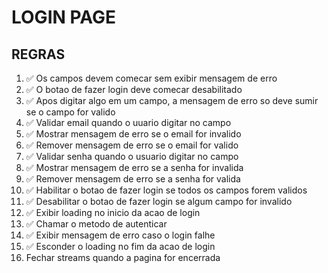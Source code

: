 # LOGIN PAGE

## REGRAS
1. ✅ Os campos devem comecar sem exibir mensagem de erro
2. ✅ O botao de fazer login deve comecar desabilitado
3. ✅ Apos digitar algo em um campo, a mensagem de erro so deve sumir se o campo for valido
4. ✅ Validar email quando o uuario digitar no campo
5. ✅ Mostrar mensagem de erro se o email for invalido
6. ✅ Remover mensagem de erro se o email for valido
7. ✅ Validar senha quando o usuario digitar no campo
8. ✅ Mostrar mensagem de erro se a senha for invalida
9. ✅ Remover mensagem de erro se a senha for valida
10. ✅ Habilitar o botao de fazer login se todos os campos forem validos
11. ✅  Desabilitar o botao de fazer login se algum campo for invalido
12. ✅  Exibir loading no inicio da acao de login
13. ✅ Chamar o metodo de autenticar
14. ✅  Exibir mensagem de erro caso o login falhe
15. ✅ Esconder o loading no fim da acao de login
16. Fechar streams quando a pagina for encerrada